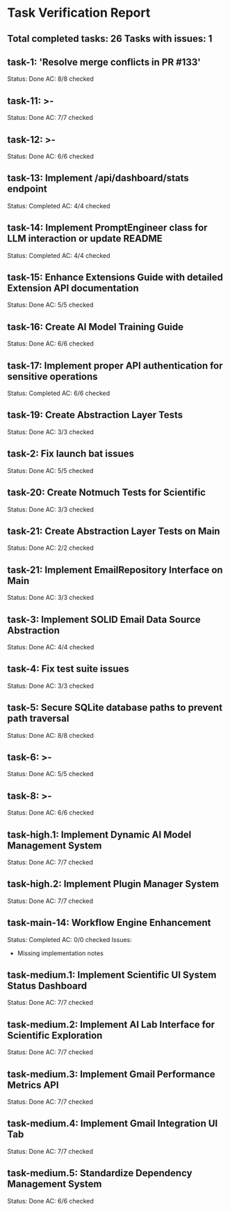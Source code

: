 # Task Verification Report
Total completed tasks: 26
Tasks with issues: 1
---
## task-1: 'Resolve merge conflicts in PR #133'
Status: Done
AC: 8/8 checked

## task-11: >-
Status: Done
AC: 7/7 checked

## task-12: >-
Status: Done
AC: 6/6 checked

## task-13: Implement /api/dashboard/stats endpoint
Status: Completed
AC: 4/4 checked

## task-14: Implement PromptEngineer class for LLM interaction or update README
Status: Completed
AC: 4/4 checked

## task-15: Enhance Extensions Guide with detailed Extension API documentation
Status: Done
AC: 5/5 checked

## task-16: Create AI Model Training Guide
Status: Done
AC: 6/6 checked

## task-17: Implement proper API authentication for sensitive operations
Status: Completed
AC: 6/6 checked

## task-19: Create Abstraction Layer Tests
Status: Done
AC: 3/3 checked

## task-2: Fix launch bat issues
Status: Done
AC: 5/5 checked

## task-20: Create Notmuch Tests for Scientific
Status: Done
AC: 3/3 checked

## task-21: Create Abstraction Layer Tests on Main
Status: Done
AC: 2/2 checked

## task-21: Implement EmailRepository Interface on Main
Status: Done
AC: 3/3 checked

## task-3: Implement SOLID Email Data Source Abstraction
Status: Done
AC: 4/4 checked

## task-4: Fix test suite issues
Status: Done
AC: 3/3 checked

## task-5: Secure SQLite database paths to prevent path traversal
Status: Done
AC: 8/8 checked

## task-6: >-
Status: Done
AC: 5/5 checked

## task-8: >-
Status: Done
AC: 6/6 checked

## task-high.1: Implement Dynamic AI Model Management System
Status: Done
AC: 7/7 checked

## task-high.2: Implement Plugin Manager System
Status: Done
AC: 7/7 checked

## task-main-14: Workflow Engine Enhancement
Status: Completed
AC: 0/0 checked
Issues:
- Missing implementation notes

## task-medium.1: Implement Scientific UI System Status Dashboard
Status: Done
AC: 7/7 checked

## task-medium.2: Implement AI Lab Interface for Scientific Exploration
Status: Done
AC: 7/7 checked

## task-medium.3: Implement Gmail Performance Metrics API
Status: Done
AC: 7/7 checked

## task-medium.4: Implement Gmail Integration UI Tab
Status: Done
AC: 7/7 checked

## task-medium.5: Standardize Dependency Management System
Status: Done
AC: 6/6 checked

